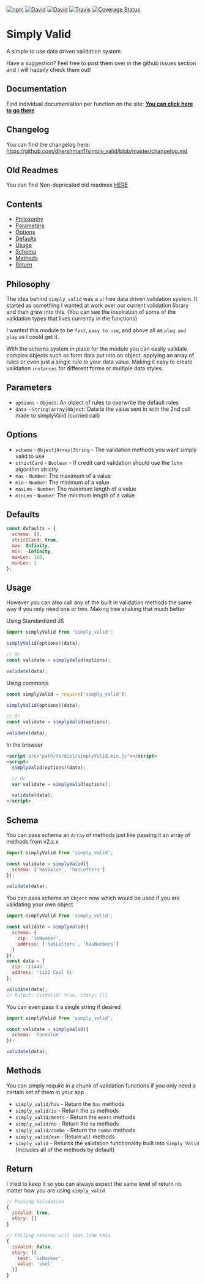 [![npm](https://img.shields.io/npm/v/simply_valid.svg?style=flat-square)](https://www.npmjs.com/package/simply_valid)
[![David](https://img.shields.io/david/dhershman1/simply_valid.svg?style=flat-square)](https://david-dm.org/dhershman1/simply_valid)
[![David](https://img.shields.io/david/dev/dhershman1/simply_valid.svg?style=flat-square)](https://david-dm.org/dhershman1/simply_valid?type=dev)
[![Travis](https://img.shields.io/travis/dhershman1/simply_valid.svg?style=flat-square)](https://travis-ci.org/dhershman1/simply_valid)
[![Coverage Status](https://img.shields.io/coveralls/github/dhershman1/simply_valid.svg?style=flat-square)](https://coveralls.io/github/dhershman1/simply_valid?branch=master)

# Simply Valid

A simple to use data driven validation system

Have a suggestion? Feel free to post them over in the github issues section and I will happily check them out!

## Documentation

Find individual documentation per function on the site: **[You can click here to go there](https://www.dusty.codes/documentation/simply_valid)**

## Changelog

You can find the changelog here: https://github.com/dhershman1/simply_valid/blob/master/changelog.md

## Old Readmes

You can find Non-depricated old readmes [HERE](https://github.com/dhershman1/simply_valid/blob/master/old-readmes)

## Contents
* [Philosophy](#philosophy)
* [Parameters](#parameters)
* [Options](#options)
* [Defaults](#defaults)
* [Usage](#usage)
* [Schema](#schema)
* [Methods](#methods)
* [Return](#return)

## Philosophy

The idea behind `simply_valid` was a ui free data driven validation system. It started as something I wanted at work over our current validation library and then grew into this. (You can see the inspiration of some of the validation types that lives currently in the functions)

I wanted this module to be `fast`, `easy to use`, and above all as `plug and play` as I could get it.

With the schema system in place for the module you can easily validate complex objects such as form data put into an object, applying an array of rules or even just a single rule to your data value. Making it easy to create validation `instances` for different forms or multiple data styles.

## Parameters

- `options` - `Object`: An object of rules to overwrite the default rules
- `data` - `String|Array|Object`: Data is the value sent in with the 2nd call made to simplyValid (curried call)

## Options

- `schema` - `Object|Array|String` - The validation methods you want simply valid to use
- `strictCard` - `Boolean` - If credit card validation should use the `luhn` algorithm strictly
- `max` - `Number`: The maximum of a value
- `min` - `Number`: The minimum of a value
- `maxLen` - `Number`: The maximum length of a value
- `minLen` - `Number`: The minimum length of a value

## Defaults

```js
const defaults = {
  schema: [],
  strictCard: true,
  max: Infinity,
  min: -Infinity,
  maxLen: 100,
  minLen: 1
};
```

## Usage

However you can also call any of the built in validation methods the same way if you only need one or two. Making tree shaking that much better

Using Standardized JS
```js
import simplyValid from 'simply_valid';

simplyValid(options)(data);

// Or
const validate = simplyValid(options);

validate(data);
```

Using commonjs
```js
const simplyValid = require('simply_valid');

simplyValid(options)(data);

// Or
const validate = simplyValid(options);

validate(data);
```

In the browser
```html
<script src="path/to/dist/simplyValid.min.js"></script>
<script>
  simplyValid(options)(data);

  // Or
  var validate = simplyValid(options);

  validate(data);
</script>
```

## Schema

You can pass schema an `Array` of methods just like passing it an array of methods from v2.x.x

```js
import simplyValid from 'simply_valid';

const validate = simplyValid({
  schema: ['hasValue', 'hasLetters']
});

validate(data);
```

You can pass schema an `Object` now which would be used if you are validating your own object

```js
import simplyValid from 'simply_valid';

const validate = simplyValid({
  schema: {
    zip: 'isNumber',
    address: ['hasLetters', 'hasNumbers']
  }
});
const data = {
  zip: '11445',
  address: '1132 Cool St'
};

validate(data);
// Output: {isValid: true, story: []}

```

You can even pass it a single string if desired

```js
import simplyValid from 'simply_valid';

const validate = simplyValid({
  schema: 'hasValue'
});

validate(data);
```

## Methods

You can simply require in a chunk of validation functions if you only need a certain set of them in your app

- `simply_valid/has` - Return the `has` methods
- `simply_valid/is` - Return the `is` methods
- `simply_valid/meets` - Return the `meets` methods
- `simply_valid/no` - Return the `no` methods
- `simply_valid/combo` - Return the `combo` methods
- `simply_valid/esm` - Return `all` methods
- `simply_valid` - Returns the validation functionality built into `Simply_Valid` (Includes all of the methods by default)

## Return

I tried to keep it so you can always expect the same level of return no matter how you are using `simply_valid`

```js
// Passing Validation
{
  isValid: true,
  story: []
}

// Failing returns will look like this
{
  isValid: false,
  story: [{
    test: 'isNumber',
    value: 'cool'
  }]
}
```
